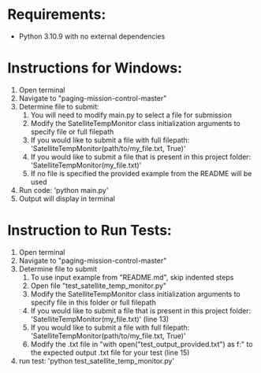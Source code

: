 
# Requirements:
* Python 3.10.9 with no external dependencies


# Instructions for Windows:
1. Open terminal
1. Navigate to "paging-mission-control-master"
1. Determine file to submit:
    1. You will need to modify main.py to select a file for submission
    1. Modify the SatelliteTempMonitor class initialization arguments to specify file or full filepath
    1. If you would like to submit a file with full filepath: 'SatelliteTempMonitor(path/to/my_file.txt, True)'
    1. If you would like to submit a file that is present in this project folder: 'SatelliteTempMonitor(my_file.txt)'
    1. If no file is specified the provided example from the README will be used
1. Run code: 'python main.py'
1. Output will display in terminal

# Instruction to Run Tests:
1. Open terminal
1. Navigate to "paging-mission-control-master"
1. Determine file to submit
    1. To use input example from "README.md", skip indented steps
    1. Open file "test_satellite_temp_monitor.py"
    1. Modify the SatelliteTempMonitor class initialization arguments to specify file in this folder or full filepath
    1. If you would like to submit a file that is present in this project folder: 'SatelliteTempMonitor(my_file.txt)' (line 13)
    1. If you would like to submit a file with full filepath: 'SatelliteTempMonitor(path/to/my_file.txt, True)'
    1. Modify the .txt file in "with open("test_output_provided.txt") as f:" to the expected output .txt file for your test (line 15)
1. run test: 'python test_satellite_temp_monitor.py'
